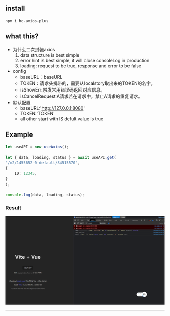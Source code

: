 ## install
`npm i hc-axios-plus`

## what this?
- 为什么二次封装axios
    1. data structure is best simple
    2. error hint is best simple, it will close consoleLog in production
    3. loading: request to be true, response and error to be false
- config
    - baseURL：baseURL
    - TOKEN：请求头携带的，需要从localstory取出来的TOKEN的名字。
    - isShowErr:触发常用错误码返回对应信息。
    - isCancelRequest:A请求若在请求中，禁止A请求的重复请求。
- 默认配置
    - baseURL:'http://127.0.0.1:8080'
    - TOKEN:'TOKEN'
    - all other start with IS defult value is true

## Example
```ts
let useAPI = new useAxios();

let { data, loading, status } = await useAPI.get(
"/m2/1455652-0-default/34515570",
{
    ID: 12345,
}
);

console.log(data, loading, status);
```

### Result

![e](./assets/example.png)

---

